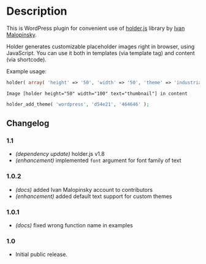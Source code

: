 # Description

This is WordPress plugin for convenient use of [holder.js](http://imsky.github.com/holder/) library by [Ivan Malopinsky](http://imsky.co/).

Holder generates customizable placeholder images right in browser, using JavaScript. You can use it both in templates (via template tag) and content (via shortcode).

Example usage:

```php
holder( array( 'height' => '50', 'width' => '50', 'theme' => 'industrial' ) );
```

```
Image [holder height="50" width="100" text="thumbnail"] in content
```

```php
holder_add_theme( 'wordpress', 'd54e21', '464646' );
```

## Changelog

### 1.1

 - _(dependency update)_ holder.js v1.8
 - _(enhancement)_ implemented `font` argument for font family of text

### 1.0.2

 - _(docs)_ added Ivan Malopinsky account to contributors
 - _(enhancement)_ added default text support for custom themes

### 1.0.1

 - _(docs)_ fixed wrong function name in examples

### 1.0

 - Initial public release.